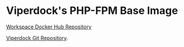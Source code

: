 # Viperdock's PHP-FPM Base Image

[Workspace Docker Hub Repository](https://hub.docker.com/r/viperportside/php-fpm/)

[Viperdock Git Repository](https://viper-lab.com/viper/docker).
